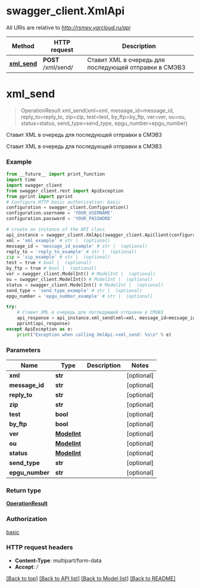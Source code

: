 # swagger_client.XmlApi

All URIs are relative to *http://rsmev.yarcloud.ru/api*

Method | HTTP request | Description
------------- | ------------- | -------------
[**xml_send**](XmlApi.md#xml_send) | **POST** /xml/send/ | Ставит XML в очередь для последующей отправки в СМЭВ3

# **xml_send**
> OperationResult xml_send(xml=xml, message_id=message_id, reply_to=reply_to, zip=zip, test=test, by_ftp=by_ftp, ver=ver, ou=ou, status=status, send_type=send_type, epgu_number=epgu_number)

Ставит XML в очередь для последующей отправки в СМЭВ3

Ставит XML в очередь для последующей отправки в СМЭВ3

### Example
```python
from __future__ import print_function
import time
import swagger_client
from swagger_client.rest import ApiException
from pprint import pprint
# Configure HTTP basic authorization: basic
configuration = swagger_client.Configuration()
configuration.username = 'YOUR_USERNAME'
configuration.password = 'YOUR_PASSWORD'

# create an instance of the API class
api_instance = swagger_client.XmlApi(swagger_client.ApiClient(configuration))
xml = 'xml_example' # str |  (optional)
message_id = 'message_id_example' # str |  (optional)
reply_to = 'reply_to_example' # str |  (optional)
zip = 'zip_example' # str |  (optional)
test = true # bool |  (optional)
by_ftp = true # bool |  (optional)
ver = swagger_client.ModelInt() # ModelInt |  (optional)
ou = swagger_client.ModelInt() # ModelInt |  (optional)
status = swagger_client.ModelInt() # ModelInt |  (optional)
send_type = 'send_type_example' # str |  (optional)
epgu_number = 'epgu_number_example' # str |  (optional)

try:
    # Ставит XML в очередь для последующей отправки в СМЭВ3
    api_response = api_instance.xml_send(xml=xml, message_id=message_id, reply_to=reply_to, zip=zip, test=test, by_ftp=by_ftp, ver=ver, ou=ou, status=status, send_type=send_type, epgu_number=epgu_number)
    pprint(api_response)
except ApiException as e:
    print("Exception when calling XmlApi->xml_send: %s\n" % e)
```

### Parameters

Name | Type | Description  | Notes
------------- | ------------- | ------------- | -------------
 **xml** | **str**|  | [optional] 
 **message_id** | **str**|  | [optional] 
 **reply_to** | **str**|  | [optional] 
 **zip** | **str**|  | [optional] 
 **test** | **bool**|  | [optional] 
 **by_ftp** | **bool**|  | [optional] 
 **ver** | [**ModelInt**](.md)|  | [optional] 
 **ou** | [**ModelInt**](.md)|  | [optional] 
 **status** | [**ModelInt**](.md)|  | [optional] 
 **send_type** | **str**|  | [optional] 
 **epgu_number** | **str**|  | [optional] 

### Return type

[**OperationResult**](OperationResult.md)

### Authorization

[basic](../README.md#basic)

### HTTP request headers

 - **Content-Type**: multipart/form-data
 - **Accept**: */*

[[Back to top]](#) [[Back to API list]](../README.md#documentation-for-api-endpoints) [[Back to Model list]](../README.md#documentation-for-models) [[Back to README]](../README.md)

